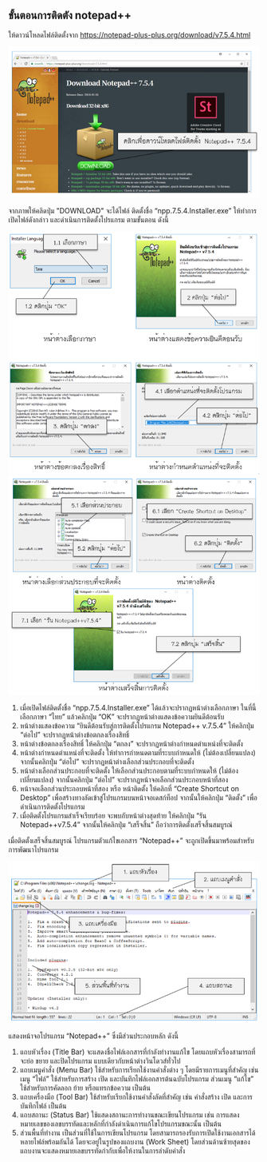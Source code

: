 ## ขั้นตอนการติดตัง notepad++

ให้ดาวน์โหลดไฟล์ติดตั้งจาก https://notepad-plus-plus.org/download/v7.5.4.html 

<img src=img/ch01_17.png>

จากภาพให้คลิดปุ่ม "DOWNLOAD" จะได้ไฟล์ ติดตั้งชื่อ “npp.7.5.4.Installer.exe” ให้ทำการเปิดไฟล์ดังกล่าว และดำเนินการติดตั้งโปรแกรม ตามขั้นตอน ดังนี้

<img src=img/ch01_18.png>
<img src=img/ch01_18-1.png>

1. เมื่อเปิดไฟล์ติดตั้งชื่อ “npp.7.5.4.Installer.exe” ได้แล้วจะปรากฏหน้าต่างเลือกภาษา ในที่นี้เลือกภาษา “ไทย” แล้วคลิกปุ่ม “OK” จะปรากฏหน้าต่างแสดงข้อความยินดีต้อนรับ
2. หน้าต่างแสดงข้อความ “ยินดีต้อนรับสู่การติดตั้งโปรแกรม Notepad++ v.7.5.4” ให้คลิกปุ่ม “ต่อไป” จะปรากฏหน้าต่างข้อตกลงเรื่องสิทธิ์
3. หน้าต่างข้อตกลงเรื่องสิทธิ์ ให้คลิกปุ่ม “ตกลง” จะปรากฏหน้าต่างกำหนดตำแหน่งที่จะติดตั้ง
4. หน้าต่างกำหนดตำแหน่งที่จะติดตั้ง ให้ทำการกำหนดตามที่ระบบกำหนดให้ (ไม่ต้องเปลี่ยนแปลง) จากนั้นคลิกปุ่ม “ต่อไป” จะปรากฏหน้าต่างเลือกส่วนประกอบที่จะติดตั้ง
5. หน้าต่างเลือกส่วนประกอบที่จะติดตั้ง ให้เลือกส่วนประกอบตามที่ระบบกำหนดให้ (ไม่ต้องเปลี่ยนแปลง) จากนั้นคลิกปุ่ม “ต่อไป” จะปรากฏหน้าจอเลือกส่วนประกอบหน้าที่สอง
6. หน้าจอเลือกส่วนประกอบหน้าที่สอง หรือ หน้าติดตั้ง ให้คลิกที่ “Create Shortcut on Desktop” เพื่อสร้างทางลัดเข้าสู่โปรแกรมบนหน้าจอเดสก์ท็อป จากนั้นให้คลิกปุ่ม “ติดตั้ง” เพื่อดำเนินการติดตั้งโปรแกรม
7. เมื่อติดตั้งโปรแกรมสำเร็จเรียบร้อย จะพบกับหน้าต่างสุดท้าย ให้คลิกปุ่ม “รัน Notepad++v7.5.4” จากนั้นให้คลิกปุ่ม “เสร็จสิ้น” ถือว่าการติดตั้งเสร็จสิ้นสมบูรณ์

เมื่อติดตั้งเสร็จสิ้นสมบูรณ์ โปรแกรมตัวแก้ไขเอกสาร “Notepad++” จะถูกเปิดขึ้นมาพร้อมสำหรับการพัฒนาโปรแกรม 

<img src=img/ch01_19.png>

แสดงหน้าจอโปรแกรม “Notepad++” ซึ่งมีส่วนประกอบหลัก ดังนี้
1. แถบหัวเรื่อง (Title Bar) จะแสดงชื่อไฟล์เอกสารที่กำลังทำงานแก้ไข โดยแถบหัวเรื่องสามารถที่จะย่อ ขยาย และปิดโปรแกรม แบบเดียวกับหน้าต่างวินโดวส์ทั่วไป
2. แถบเมนูคำสั่ง (Menu Bar) ใช้สำหรับการเรียกใช้งานคำสั่งต่าง ๆ โดยมีรายการเมนูที่สำคัญ เช่น เมนู “ไฟล์” ใช้สำหรับการสร้าง เปิด และบันทึกไฟล์เอกสารต้นฉบับโปรแกรม ส่วนเมนู “แก้ไข” ใช้สำหรับการคัดลอก ย้าย หรือแทรกข้อความ เป็นต้น
3. แถบเครื่องมือ (Tool Bar) ใช้สำหรับเรียกใช้งานคำสั่งลัดที่สำคัญ เช่น คำสั่งสร้าง เปิด และการบันทึกไฟล์ เป็นต้น
4. แถบสถานะ (Status Bar) ใช้แสดงสถานะการทำงานขณะเขียนโปรแกรม เช่น การแสดงหมายเลขของเลขบรรทัดและหลักที่กำลังดำเนินการแก้ไขโปรแกรมขณะนั้น เป็นต้น
5. ส่วนพื้นที่ทำงาน เป็นส่วนที่ใช้ในการเขียนโปรแกรม โดยสามารถรองรับการเปิดใช้งานเอกสารได้หลายไฟล์พร้อมกันได้ โดยจะอยู่ในรูปของแถบงาน (Work Sheet) โดยส่วนด้านซ้ายสุดของแถบงานจะแสดงหมายเลขบรรทัดกำกับเพื่อให้งานในการลำดับคำสั่ง


